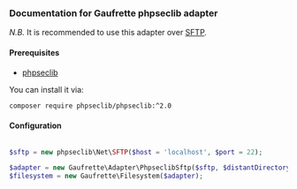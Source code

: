 ### Documentation for Gaufrette phpseclib adapter

*N.B.* It is recommended to use this adapter over [SFTP](doc/adapters/sftp.md).

#### Prerequisites

* [phpseclib](https://github.com/phpseclib/phpseclib)

You can install it via:

```bash
composer require phpseclib/phpseclib:^2.0
```

#### Configuration

```php

$sftp = new phpseclib\Net\SFTP($host = 'localhost', $port = 22);

$adapter = new Gaufrette\Adapter\PhpseclibSftp($sftp, $distantDirectory = null, $createDirectoryIfDoesntExist = false, $username = 'gaufrette', $password = 'gaufrette');
$filesystem = new Gaufrette\Filesystem($adapter);
```
